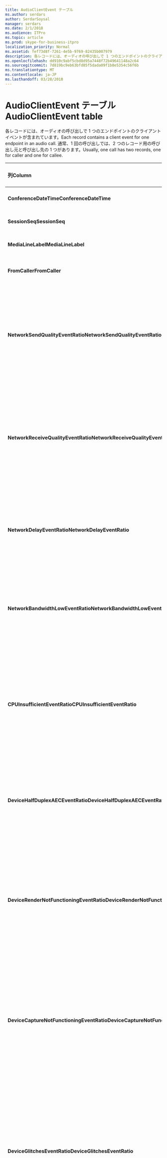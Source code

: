 ```yaml
---
title: AudioClientEvent テーブル
ms.author: serdars
author: SerdarSoysal
manager: serdars
ms.date: 2/1/2018
ms.audience: ITPro
ms.topic: article
ms.prod: skype-for-business-itpro
localization_priority: Normal
ms.assetid: fef73d8f-7261-4e5b-9769-82435b007979
description: 各レコードには、オーディオの呼び出しで 1 つのエンドポイントのクライアント イベントが含まれています。 通常、1 回の呼び出しでは、2 つのレコード用の呼び出し元と呼び出し先の 1 つがあります。
ms.openlocfilehash: dd910c9abf5cbd8d95a7448f72b49641148a2c64
ms.sourcegitcommit: 7d819bc9eb63bfd85f5dada09f1b8e5354c56f6b
ms.translationtype: MT
ms.contentlocale: ja-JP
ms.lasthandoff: 03/28/2018
---
```

# <a name="audioclientevent-table"></a><span data-ttu-id="5051c-104">AudioClientEvent テーブル</span><span class="sxs-lookup"><span data-stu-id="5051c-104">AudioClientEvent table</span></span>
 
<span data-ttu-id="5051c-105">各レコードには、オーディオの呼び出しで 1 つのエンドポイントのクライアント イベントが含まれています。</span><span class="sxs-lookup"><span data-stu-id="5051c-105">Each record contains a client event for one endpoint in an audio call.</span></span> <span data-ttu-id="5051c-106">通常、1 回の呼び出しでは、2 つのレコード用の呼び出し元と呼び出し先の 1 つがあります。</span><span class="sxs-lookup"><span data-stu-id="5051c-106">Usually, one call has two records, one for caller and one for callee.</span></span>
  
|<span data-ttu-id="5051c-107">**列**</span><span class="sxs-lookup"><span data-stu-id="5051c-107">**Column**</span></span>|<span data-ttu-id="5051c-108">**データ型**</span><span class="sxs-lookup"><span data-stu-id="5051c-108">**Data Type**</span></span>|<span data-ttu-id="5051c-109">**キーまたはインデックス**</span><span class="sxs-lookup"><span data-stu-id="5051c-109">**Key/Index**</span></span>|<span data-ttu-id="5051c-110">**詳細**</span><span class="sxs-lookup"><span data-stu-id="5051c-110">**Details**</span></span>|
|:-----|:-----|:-----|:-----|
|<span data-ttu-id="5051c-111">**ConferenceDateTime**</span><span class="sxs-lookup"><span data-stu-id="5051c-111">**ConferenceDateTime**</span></span> <br/> |<span data-ttu-id="5051c-112">datetime</span><span class="sxs-lookup"><span data-stu-id="5051c-112">datetime</span></span>  <br/> |<span data-ttu-id="5051c-113">Primary</span><span class="sxs-lookup"><span data-stu-id="5051c-113">Primary</span></span>  <br/> |<span data-ttu-id="5051c-114">[MediaLine テーブル](medialine-0.md)から参照されています。</span><span class="sxs-lookup"><span data-stu-id="5051c-114">Referenced from the [MediaLine table](medialine-0.md).</span></span>  <br/> |
|<span data-ttu-id="5051c-115">**SessionSeq**</span><span class="sxs-lookup"><span data-stu-id="5051c-115">**SessionSeq**</span></span> <br/> |<span data-ttu-id="5051c-116">int</span><span class="sxs-lookup"><span data-stu-id="5051c-116">int</span></span>  <br/> |<span data-ttu-id="5051c-117">Primary</span><span class="sxs-lookup"><span data-stu-id="5051c-117">Primary</span></span>  <br/> |<span data-ttu-id="5051c-118">[MediaLine テーブル](medialine-0.md)から参照されています。</span><span class="sxs-lookup"><span data-stu-id="5051c-118">Referenced from the [MediaLine table](medialine-0.md).</span></span>  <br/> |
|<span data-ttu-id="5051c-119">**MediaLineLabel**</span><span class="sxs-lookup"><span data-stu-id="5051c-119">**MediaLineLabel**</span></span> <br/> |<span data-ttu-id="5051c-120">tinyint</span><span class="sxs-lookup"><span data-stu-id="5051c-120">tinyint</span></span>  <br/> |<span data-ttu-id="5051c-121">Primary</span><span class="sxs-lookup"><span data-stu-id="5051c-121">Primary</span></span>  <br/> |<span data-ttu-id="5051c-122">[MediaLine テーブル](medialine-0.md)から参照されています。</span><span class="sxs-lookup"><span data-stu-id="5051c-122">Referenced from the [MediaLine table](medialine-0.md).</span></span>  <br/> |
|<span data-ttu-id="5051c-123">**FromCaller**</span><span class="sxs-lookup"><span data-stu-id="5051c-123">**FromCaller**</span></span> <br/> |<span data-ttu-id="5051c-124">bit</span><span class="sxs-lookup"><span data-stu-id="5051c-124">bit</span></span>  <br/> |<span data-ttu-id="5051c-125">Primary</span><span class="sxs-lookup"><span data-stu-id="5051c-125">Primary</span></span>  <br/> |<span data-ttu-id="5051c-126">0: 呼び出し先のデータ</span><span class="sxs-lookup"><span data-stu-id="5051c-126">0: Callee's data</span></span>  <br/> <span data-ttu-id="5051c-127">1: 呼び出し元のデータ</span><span class="sxs-lookup"><span data-stu-id="5051c-127">1: Caller's data</span></span>  <br/> |
|<span data-ttu-id="5051c-128">**NetworkSendQualityEventRatio**</span><span class="sxs-lookup"><span data-stu-id="5051c-128">**NetworkSendQualityEventRatio**</span></span> <br/> |<span data-ttu-id="5051c-129">decimal(5,2)</span><span class="sxs-lookup"><span data-stu-id="5051c-129">decimal(5,2)</span></span>  <br/> | <br/> |<span data-ttu-id="5051c-130">'正しくない' の状態には、NetworkSendQuality イベントが発生したセッションの割合です。</span><span class="sxs-lookup"><span data-stu-id="5051c-130">Percentage of session the NetworkSendQuality event was fired for 'Bad' state.</span></span>  <br/> <span data-ttu-id="5051c-131">ジッターやパケット損失の点でネットワーク品質は重大な送信されているオーディオの品質に影響を与えるとします。</span><span class="sxs-lookup"><span data-stu-id="5051c-131">Network quality in terms of jitter or packet loss is severe and impacting the quality of audio being sent.</span></span>  <br/> |
|<span data-ttu-id="5051c-132">**NetworkReceiveQualityEventRatio**</span><span class="sxs-lookup"><span data-stu-id="5051c-132">**NetworkReceiveQualityEventRatio**</span></span> <br/> |<span data-ttu-id="5051c-133">decimal(5,2)</span><span class="sxs-lookup"><span data-stu-id="5051c-133">decimal(5,2)</span></span>  <br/> | <br/> |<span data-ttu-id="5051c-134">'正しくない' の状態には、ReceiveSendQuality イベントが発生したセッションの割合です。</span><span class="sxs-lookup"><span data-stu-id="5051c-134">Percentage of session the ReceiveSendQuality event was fired for 'Bad' state.</span></span>  <br/> <span data-ttu-id="5051c-135">ジッターまたはパケット損失の点でネットワークの品質は、重大な受信されているオーディオの品質に影響を与えるとします。</span><span class="sxs-lookup"><span data-stu-id="5051c-135">Network quality in terms of jitter or packet loss is severe and impacting the quality of audio being received.</span></span>  <br/> |
|<span data-ttu-id="5051c-136">**NetworkDelayEventRatio**</span><span class="sxs-lookup"><span data-stu-id="5051c-136">**NetworkDelayEventRatio**</span></span> <br/> |<span data-ttu-id="5051c-137">decimal(5,2)</span><span class="sxs-lookup"><span data-stu-id="5051c-137">decimal(5,2)</span></span>  <br/> | <br/> |<span data-ttu-id="5051c-138">'不良' 状態の遅延イベントが発生したセッションの割合です。</span><span class="sxs-lookup"><span data-stu-id="5051c-138">Percentage of session the Delay event was fired for 'Bad' state.</span></span> <span data-ttu-id="5051c-139">ネットワークの遅延が深刻な対話型の通信を防止することで操作性に影響を与えず、</span><span class="sxs-lookup"><span data-stu-id="5051c-139">Network latency is severe and impacting the experience by preventing interactive communication</span></span>  <br/> |
|<span data-ttu-id="5051c-140">**NetworkBandwidthLowEventRatio**</span><span class="sxs-lookup"><span data-stu-id="5051c-140">**NetworkBandwidthLowEventRatio**</span></span> <br/> |<span data-ttu-id="5051c-141">decimal(5,2)</span><span class="sxs-lookup"><span data-stu-id="5051c-141">decimal(5,2)</span></span>  <br/> | <br/> |<span data-ttu-id="5051c-142">'正しくない' の状態には、LowBandwidth イベントが発生したセッションの割合です。</span><span class="sxs-lookup"><span data-stu-id="5051c-142">Percentage of session the LowBandwidth event was fired for 'Bad' state.</span></span> <span data-ttu-id="5051c-143">使用可能な帯域幅は、許容可能な音声操作のための十分ではありません。</span><span class="sxs-lookup"><span data-stu-id="5051c-143">The available bandwidth is insufficient for an acceptable voice experience.</span></span>  <br/> |
|<span data-ttu-id="5051c-144">**CPUInsufficientEventRatio**</span><span class="sxs-lookup"><span data-stu-id="5051c-144">**CPUInsufficientEventRatio**</span></span> <br/> |<span data-ttu-id="5051c-145">decimal(5,2)</span><span class="sxs-lookup"><span data-stu-id="5051c-145">decimal(5,2)</span></span>  <br/> | <br/> |<span data-ttu-id="5051c-146">'正しくない' の状態に十分な CPU のイベントが発生したセッションの割合です。</span><span class="sxs-lookup"><span data-stu-id="5051c-146">Percentage of session the insufficient CPU event was fired for 'Bad' state.</span></span> <span data-ttu-id="5051c-147">現在の形式と使用中のアプリケーションの処理の不足のための CPU サイクルがあります。</span><span class="sxs-lookup"><span data-stu-id="5051c-147">There are insufficient CPU cycles for processing with the current modalities and applications in use.</span></span> <span data-ttu-id="5051c-148">オーディオ チャンネルを示すゆがみが発生します。</span><span class="sxs-lookup"><span data-stu-id="5051c-148">This causes distortions with the audio channel.</span></span>  <br/> |
|<span data-ttu-id="5051c-149">**DeviceHalfDuplexAECEventRatio**</span><span class="sxs-lookup"><span data-stu-id="5051c-149">**DeviceHalfDuplexAECEventRatio**</span></span> <br/> |<span data-ttu-id="5051c-150">decimal(5,2)</span><span class="sxs-lookup"><span data-stu-id="5051c-150">decimal(5,2)</span></span>  <br/> | <br/> |<span data-ttu-id="5051c-151">'正しくない' の状態には、DeviceHalfDuplexAEC イベントが発生したセッションの割合です。</span><span class="sxs-lookup"><span data-stu-id="5051c-151">Percentage of session the DeviceHalfDuplexAEC event was fired for 'Bad' state.</span></span> <span data-ttu-id="5051c-152">エコーを防止するためにシステムは半二重を入力します。</span><span class="sxs-lookup"><span data-stu-id="5051c-152">In order to prevent echo, the system has enter half duplex.</span></span>  <br/> |
|<span data-ttu-id="5051c-153">**DeviceRenderNotFunctioningEventRatio**</span><span class="sxs-lookup"><span data-stu-id="5051c-153">**DeviceRenderNotFunctioningEventRatio**</span></span> <br/> |<span data-ttu-id="5051c-154">decimal(5,2)</span><span class="sxs-lookup"><span data-stu-id="5051c-154">decimal(5,2)</span></span>  <br/> | <br/> |<span data-ttu-id="5051c-155">'正しくない' の状態には、DeviceRenderNotFunctioning イベントが発生したセッションの割合です。</span><span class="sxs-lookup"><span data-stu-id="5051c-155">Percentage of session the DeviceRenderNotFunctioning event was fired for 'Bad' state.</span></span> <span data-ttu-id="5051c-156">セッションで現在使用されているレンダリング デバイスが正しく機能していません。</span><span class="sxs-lookup"><span data-stu-id="5051c-156">The render device currently being used for the session is not functioning correctly.</span></span> <span data-ttu-id="5051c-157">これにより、一方向のオーディオの問題が発生することができます。</span><span class="sxs-lookup"><span data-stu-id="5051c-157">This can cause one-way audio issues.</span></span>  <br/> |
|<span data-ttu-id="5051c-158">**DeviceCaptureNotFunctioningEventRatio**</span><span class="sxs-lookup"><span data-stu-id="5051c-158">**DeviceCaptureNotFunctioningEventRatio**</span></span> <br/> |<span data-ttu-id="5051c-159">decimal(5,2)</span><span class="sxs-lookup"><span data-stu-id="5051c-159">decimal(5,2)</span></span>  <br/> | <br/> |<span data-ttu-id="5051c-160">'正しくない' の状態には、DeviceCaptureNotFunctioning イベントが発生したセッションの割合です。</span><span class="sxs-lookup"><span data-stu-id="5051c-160">Percentage of session the DeviceCaptureNotFunctioning event was fired for 'Bad' state.</span></span> <span data-ttu-id="5051c-161">セッションで現在使用されているキャプチャ デバイスが正しく機能していません。</span><span class="sxs-lookup"><span data-stu-id="5051c-161">The capture device currently being used for the session is not functioning correctly.</span></span> <span data-ttu-id="5051c-162">これにより、一方向のオーディオの問題が発生することができます。</span><span class="sxs-lookup"><span data-stu-id="5051c-162">This can cause one-way audio issues.</span></span>  <br/> |
|<span data-ttu-id="5051c-163">**DeviceGlitchesEventRatio**</span><span class="sxs-lookup"><span data-stu-id="5051c-163">**DeviceGlitchesEventRatio**</span></span> <br/> |<span data-ttu-id="5051c-164">decimal(5,2)</span><span class="sxs-lookup"><span data-stu-id="5051c-164">decimal(5,2)</span></span>  <br/> | <br/> |<span data-ttu-id="5051c-165">'正しくない' の状態には、DeviceGlitches イベントが発生したセッションの割合です。</span><span class="sxs-lookup"><span data-stu-id="5051c-165">Percentage of session the DeviceGlitches event was fired for 'Bad' state.</span></span> <span data-ttu-id="5051c-166">ゆがみの原因となっているオーディオのレンダリングでは、重大な問題があります。</span><span class="sxs-lookup"><span data-stu-id="5051c-166">There are severe glitches in the rendering of audio which is causing distortions.</span></span> <span data-ttu-id="5051c-167">ドライバーの問題、遅延プロシージャ呼び出し (DPC) 嵐 (ドライバー)、CPU 使用率が高く、これらの問題が起こります。</span><span class="sxs-lookup"><span data-stu-id="5051c-167">These glitches can be caused by driver issues, deferred procedure calls (DPC) storm (drivers), and high CPU usage.</span></span>  <br/> |
|<span data-ttu-id="5051c-168">**DeviceLowSNREventRatio**</span><span class="sxs-lookup"><span data-stu-id="5051c-168">**DeviceLowSNREventRatio**</span></span> <br/> |<span data-ttu-id="5051c-169">decimal(5,2)</span><span class="sxs-lookup"><span data-stu-id="5051c-169">decimal(5,2)</span></span>  <br/> | <br/> |<span data-ttu-id="5051c-170">'正しくない' の状態には、DeviceLowSNR イベントが発生したセッションの割合です。</span><span class="sxs-lookup"><span data-stu-id="5051c-170">Percentage of session the DeviceLowSNR event was fired for 'Bad' state.</span></span> <span data-ttu-id="5051c-171">キャプチャの品質は、非常に悪くなるか、非常に騒々しいか、ユーザーがマイクから遠すぎる話です。</span><span class="sxs-lookup"><span data-stu-id="5051c-171">The capture quality is very poor, either very noisy or user is talking too far away from the microphone.</span></span> <span data-ttu-id="5051c-172">ゆがみになります。</span><span class="sxs-lookup"><span data-stu-id="5051c-172">This will cause distortions.</span></span>  <br/> |
|<span data-ttu-id="5051c-173">**DeviceLowSpeechLevelEventRatio**</span><span class="sxs-lookup"><span data-stu-id="5051c-173">**DeviceLowSpeechLevelEventRatio**</span></span> <br/> |<span data-ttu-id="5051c-174">decimal(5,2)</span><span class="sxs-lookup"><span data-stu-id="5051c-174">decimal(5,2)</span></span>  <br/> | <br/> |<span data-ttu-id="5051c-175">'正しくない' の状態には、DeviceLowSpeechLevel イベントが発生したセッションの割合です。</span><span class="sxs-lookup"><span data-stu-id="5051c-175">Percentage of session the DeviceLowSpeechLevel event was fired for 'Bad' state.</span></span> <span data-ttu-id="5051c-176">ユーザーの音声レベルが低すぎると、システムことはできないこと、さらに増えています。</span><span class="sxs-lookup"><span data-stu-id="5051c-176">User's speech level is too low and the system cannot increase it any further.</span></span> <span data-ttu-id="5051c-177">これは、ゆがみが発生することができますか、または一方向のオーディオとして認識します。</span><span class="sxs-lookup"><span data-stu-id="5051c-177">This can either cause distortions or perceived as one-way audio.</span></span>  <br/> |
|<span data-ttu-id="5051c-178">**DeviceClippingEventRatio**</span><span class="sxs-lookup"><span data-stu-id="5051c-178">**DeviceClippingEventRatio**</span></span> <br/> |<span data-ttu-id="5051c-179">Decimal(5,2)</span><span class="sxs-lookup"><span data-stu-id="5051c-179">Decimal(5,2)</span></span>  <br/> | <br/> |<span data-ttu-id="5051c-180">'正しくない' の状態には、DeviceClipping イベントが発生したセッションの割合です。</span><span class="sxs-lookup"><span data-stu-id="5051c-180">Percentage of session the DeviceClipping event was fired for 'Bad' state.</span></span>  <br/> <span data-ttu-id="5051c-181">終了近くにある音声は、マイクをクリップ、遠端側はクリッピングのためのゆがみを聞くことです。</span><span class="sxs-lookup"><span data-stu-id="5051c-181">When near-end speech clips the microphone, far-end hears distortion due to clipping.</span></span> <span data-ttu-id="5051c-182">終了近くにあるマイクのクリッピングを避けることが重要です。</span><span class="sxs-lookup"><span data-stu-id="5051c-182">It is important to avoid near-end microphone clipping.</span></span>  <br/> |
|<span data-ttu-id="5051c-183">**DeviceEchoEventRatio**</span><span class="sxs-lookup"><span data-stu-id="5051c-183">**DeviceEchoEventRatio**</span></span> <br/> |<span data-ttu-id="5051c-184">decimal(5,2)</span><span class="sxs-lookup"><span data-stu-id="5051c-184">decimal(5,2)</span></span>  <br/> | <br/> |<span data-ttu-id="5051c-185">'正しくない' の状態には、DeviceEchoEvent イベントが発生したセッションの割合です。</span><span class="sxs-lookup"><span data-stu-id="5051c-185">Percentage of session the DeviceEchoEvent event was fired for 'Bad' state.</span></span> <span data-ttu-id="5051c-186">デバイスまたはセットアップのエコーを補正するためにシステムの機能以外では原因となっています。</span><span class="sxs-lookup"><span data-stu-id="5051c-186">Device or setup is causing echo beyond the ability of the system to compensate.</span></span>  <br/> |
|<span data-ttu-id="5051c-187">**DeviceNearEndToEchoRatioEventRatio**</span><span class="sxs-lookup"><span data-stu-id="5051c-187">**DeviceNearEndToEchoRatioEventRatio**</span></span> <br/> |<span data-ttu-id="5051c-188">decimal(5,2)</span><span class="sxs-lookup"><span data-stu-id="5051c-188">decimal(5,2)</span></span>  <br/> | <br/> |<span data-ttu-id="5051c-189">'正しくない' の状態には、DeviceNearEndToEchoRatio イベントが発生したセッションの割合です。</span><span class="sxs-lookup"><span data-stu-id="5051c-189">Percentage of session the DeviceNearEndToEchoRatio event was fired for 'Bad' state.</span></span> <span data-ttu-id="5051c-190">ユーザーの音声が小さすぎると比較してユーザーを中断することが簡単な方法が制限されるため、ユーザー エクスペリエンスに影響を与えるキャプチャされているエコーします。</span><span class="sxs-lookup"><span data-stu-id="5051c-190">The user's speech is too low compared to the echo being captured which impacts the users experience because it limits how easy it is to interrupt a user.</span></span> <span data-ttu-id="5051c-191">スピーカーの音量を減らす、話者にマイクを近くに移動します。</span><span class="sxs-lookup"><span data-stu-id="5051c-191">Reduce speaker volume, move the microphone closer to the talker.</span></span>  <br/> |
|<span data-ttu-id="5051c-192">**DeviceMultipleEndpointsEventCount**</span><span class="sxs-lookup"><span data-stu-id="5051c-192">**DeviceMultipleEndpointsEventCount**</span></span> <br/> |<span data-ttu-id="5051c-193">int</span><span class="sxs-lookup"><span data-stu-id="5051c-193">int</span></span>  <br/> ||<span data-ttu-id="5051c-194">'正しくない' の状態は、DeviceMultipleEndpoints イベントが発生したセッション中に時間の数です。</span><span class="sxs-lookup"><span data-stu-id="5051c-194">Number of times during session the DeviceMultipleEndpoints event was fired for 'Bad' state.</span></span> <span data-ttu-id="5051c-195">検出された同一セッション内の複数のオーディオ エンドポイントとシステムが報酬を受け取るレンダリングのボリュームを減らすことによって。</span><span class="sxs-lookup"><span data-stu-id="5051c-195">Multiple audio endpoints in the same session detected and the system has compensated by reducing render volume.</span></span>  <br/> |
|<span data-ttu-id="5051c-196">**DeviceHowlingEventCount**</span><span class="sxs-lookup"><span data-stu-id="5051c-196">**DeviceHowlingEventCount**</span></span> <br/> |<span data-ttu-id="5051c-197">int</span><span class="sxs-lookup"><span data-stu-id="5051c-197">int</span></span>  <br/> | <br/> |<span data-ttu-id="5051c-198">'正しくない' の状態は、DeviceHowlingEvent イベントが発生したセッション中に時間の数です。</span><span class="sxs-lookup"><span data-stu-id="5051c-198">Number of times during session the DeviceHowlingEvent event was fired for 'Bad' state.</span></span> <span data-ttu-id="5051c-199">音声フィードバックのループが検出されました (オーディオ パスを共有する複数のエンドポイントによって発生) します。</span><span class="sxs-lookup"><span data-stu-id="5051c-199">Audio feedback loop detected (caused by multiple endpoints sharing audio path).</span></span>  <br/> |
|<span data-ttu-id="5051c-200">**DeviceRenderZeroVolumeEventRatio**</span><span class="sxs-lookup"><span data-stu-id="5051c-200">**DeviceRenderZeroVolumeEventRatio**</span></span> <br/> |<span data-ttu-id="5051c-201">decimal(5,2)</span><span class="sxs-lookup"><span data-stu-id="5051c-201">decimal(5,2)</span></span>  <br/> ||<span data-ttu-id="5051c-202">なるは、DeviceRenderZeroVolume イベントが発生したセッションの割合、「不正な ' の状態です。</span><span class="sxs-lookup"><span data-stu-id="5051c-202">Percentage of session the DeviceRenderZeroVolume event was fired for being in the "Bad' state.</span></span> <span data-ttu-id="5051c-203">レンダリング デバイスは、ボリュームがゼロに設定されました。</span><span class="sxs-lookup"><span data-stu-id="5051c-203">The render device was set to zero volume.</span></span>  <br/> <span data-ttu-id="5051c-204">この列は、Microsoft Lync Server 2013 で導入されました。</span><span class="sxs-lookup"><span data-stu-id="5051c-204">This column was introduced in Microsoft Lync Server 2013.</span></span>  <br/> |
|<span data-ttu-id="5051c-205">**DeviceRenderMuteEventRatio**</span><span class="sxs-lookup"><span data-stu-id="5051c-205">**DeviceRenderMuteEventRatio**</span></span> <br/> |<span data-ttu-id="5051c-206">decimal(5,2)</span><span class="sxs-lookup"><span data-stu-id="5051c-206">decimal(5,2)</span></span>  <br/> ||<span data-ttu-id="5051c-207">なるは、DeviceRenderMute イベントが発生したセッションの割合、「不正な ' の状態です。</span><span class="sxs-lookup"><span data-stu-id="5051c-207">Percentage of session the DeviceRenderMute event was fired for being in the "Bad' state.</span></span> <span data-ttu-id="5051c-208">レンダリング デバイスがミュートになっています。</span><span class="sxs-lookup"><span data-stu-id="5051c-208">The render device was muted.</span></span>  <br/> <span data-ttu-id="5051c-209">この列は、Microsoft Lync Server 2013 で導入されました。</span><span class="sxs-lookup"><span data-stu-id="5051c-209">This column was introduced in Microsoft Lync Server 2013.</span></span>  <br/> |
   

